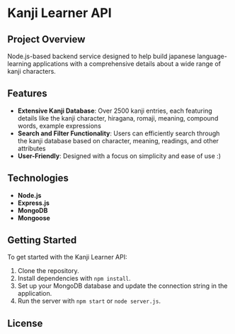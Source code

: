 # Kanji Learner API

## Project Overview

Node.js-based backend service designed to help build japanese language-learning applications with a comprehensive details about a wide range of kanji characters.

## Features

- **Extensive Kanji Database**: Over 2500 kanji entries, each featuring details like the kanji character, hiragana, romaji, meaning, compound words, example expressions
- **Search and Filter Functionality**: Users can efficiently search through the kanji database based on character, meaning, readings, and other attributes
- **User-Friendly**: Designed with a focus on simplicity and ease of use :)

## Technologies

- **Node.js**
- **Express.js**
- **MongoDB**
- **Mongoose**

## Getting Started

To get started with the Kanji Learner API:

1. Clone the repository.
2. Install dependencies with `npm install`.
3. Set up your MongoDB database and update the connection string in the application.
4. Run the server with `npm start` or `node server.js`.

## License
